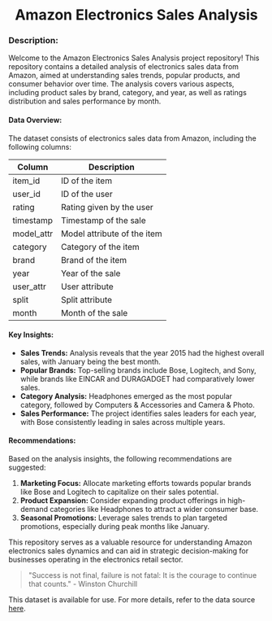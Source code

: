   <div align="center">
    <h1><strong>Amazon Electronics Sales Analysis</strong></h1>
  </div>

### Description:
Welcome to the Amazon Electronics Sales Analysis project repository! This repository contains a detailed analysis of electronics sales data from Amazon, aimed at understanding sales trends, popular products, and consumer behavior over time. The analysis covers various aspects, including product sales by brand, category, and year, as well as ratings distribution and sales performance by month.

#### Data Overview:
The dataset consists of electronics sales data from Amazon, including the following columns:

| Column      | Description                                         |
|-------------|-----------------------------------------------------|
| item_id     | ID of the item                                      |
| user_id     | ID of the user                                      |
| rating      | Rating given by the user                            |
| timestamp   | Timestamp of the sale                                |
| model_attr  | Model attribute of the item                         |
| category    | Category of the item                                 |
| brand       | Brand of the item                                   |
| year        | Year of the sale                                     |
| user_attr   | User attribute                                      |
| split       | Split attribute                                     |
| month       | Month of the sale                                    |

#### Key Insights:
- **Sales Trends:** Analysis reveals that the year 2015 had the highest overall sales, with January being the best month.
- **Popular Brands:** Top-selling brands include Bose, Logitech, and Sony, while brands like EINCAR and DURAGADGET had comparatively lower sales.
- **Category Analysis:** Headphones emerged as the most popular category, followed by Computers & Accessories and Camera & Photo.
- **Sales Performance:** The project identifies sales leaders for each year, with Bose consistently leading in sales across multiple years.

#### Recommendations:
Based on the analysis insights, the following recommendations are suggested:
1. **Marketing Focus:** Allocate marketing efforts towards popular brands like Bose and Logitech to capitalize on their sales potential.
2. **Product Expansion:** Consider expanding product offerings in high-demand categories like Headphones to attract a wider consumer base.
3. **Seasonal Promotions:** Leverage sales trends to plan targeted promotions, especially during peak months like January.

This repository serves as a valuable resource for understanding Amazon electronics sales dynamics and can aid in strategic decision-making for businesses operating in the electronics retail sector.

> "Success is not final, failure is not fatal: It is the courage to continue that counts." - Winston Churchill

This dataset is available for use. For more details, refer to the data source [here](https://www.kaggle.com/datasets/edusanketdk/electronics).
